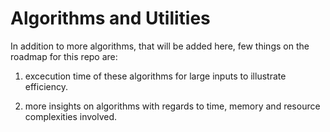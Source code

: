 # Algorithms and Utilities

In addition to more algorithms, that will be added here, few things on the roadmap for this repo are: 

1. excecution time of these algorithms for large inputs to illustrate efficiency. 

2. more insights on algorithms with regards to time, memory and resource complexities involved.